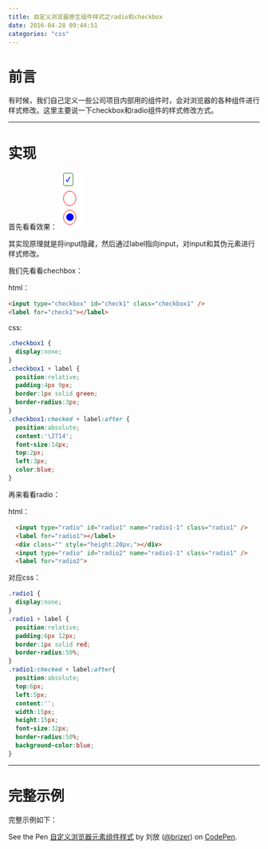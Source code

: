 ```yaml
---
title: 自定义浏览器原生组件样式之radio和checkbox
date: 2016-04-28 09:44:51
categories: "css"
---
```


# **前言**

有时候，我们自己定义一些公司项目内部用的组件时，会对浏览器的各种组件进行样式修改。这里主要说一下checkbox和radio组件的样式修改方式。

---

# **实现**

首先看看效果：
![images](自定义浏览器原生组件样式之radio和checkbox/1-1.png)

其实现原理就是将input隐藏，然后通过label指向input，对input和其伪元素进行样式修改。

我们先看看chechbox：

html：
``` html
<input type="checkbox" id="check1" class="checkbox1" />
<label for="check1"></label>
```
css:
``` css
.checkbox1 {
  display:none;
}
.checkbox1 + label {
  position:relative;
  padding:4px 9px;
  border:1px solid green;
  border-radius:3px;
}
.checkbox1:checked + label:after {
  position:absolute;
  content:'\2714';
  font-size:14px;
  top:2px;
  left:3px;
  color:blue;
}
```

再来看看radio：

html：

``` html
  <input type="radio" id="radio1" name="radio1-1" class="radio1" />
  <label for="radio1"></label>
  <div class="" style="height:20px;"></div>
  <input type="radio" id="radio2" name="radio1-1" class="radio1" />
  <label for="radio2">
```

对应css：

``` css
.radio1 {
  display:none;
}
.radio1 + label {
  position:relative;
  padding:6px 12px;
  border:1px solid red;
  border-radius:50%;
}
.radio1:checked + label:after{
  position:absolute;
  top:6px;
  left:5px;
  content:'';
  width:15px;
  height:15px;
  font-size:32px;
  border-radius:50%;
  background-color:blue;
}
```

---

# **完整示例**

完整示例如下：

<p data-height="266" data-theme-id="0" data-slug-hash="xVyKax" data-default-tab="css,result" data-user="brizer" data-embed-version="2" class="codepen">See the Pen <a href="http://codepen.io/brizer/pen/xVyKax/">自定义浏览器元素组件样式</a> by 刘放 (<a href="http://codepen.io/brizer">@brizer</a>) on <a href="http://codepen.io">CodePen</a>.</p>
<script async src="//assets.codepen.io/assets/embed/ei.js"></script>
